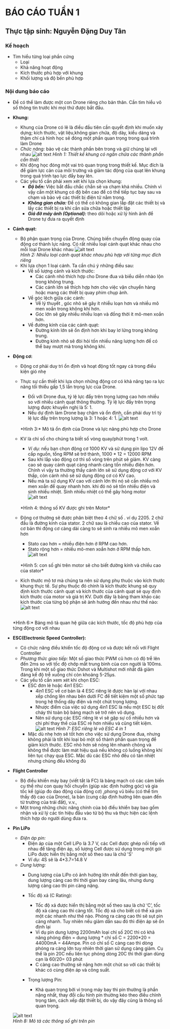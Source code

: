 # BÁO CÁO TUẦN 1
## Thực tập sinh: Nguyễn Đặng Duy Tân

### **Kế hoạch**
- Tìm hiểu từng loại phần cứng
    - Loại
    - Khả năng hoạt động
    - Kích thước phù hợp với khung
    - Khối lượng và độ bền phù hợp

### **Nội dung báo cáo**
- Để có thể làm được một con Drone riêng cho bản thân. Cần tìm hiểu vô số thông tin trước khi mọi thứ được bắt đầu.

- **Khung:**
    - Khung của Drone có lẽ là điều đầu tiên cần quyết định khi muốn xây dựng; kích thước, vật liệu,không gian chứa, độ dày, kiểu dáng và thậm chí cả hình học sẽ đóng một phần quan trọng trong quá trình làm Drone
    - *Chức năng:*  bảo vệ các thành phần bên trong và giữ chúng lại với nhau
    ![alt text](https://dronenodes.com/wp-content/uploads/2018/12/drone-frame-carbon-fiber.png)
    *Hình 1: Thiết kế khung có ngăn chứa các thành phần cần thiết*
    - Khí động học đóng một vai trò quan trọng trong thiết kế. Mục đích là để giảm lực cản của môi trường và giảm tác động của quạt lên khung trong quá trình tạo lực đẩy bay lên.
    - Các yếu tố cần phải xem xét khi lựa chọn khung:
        - ***Độ bền:*** Việc bắt đầu chắc chắn sẽ va chạm khá nhiều. Chính vì vậy cần một khung có độ bền cao để có thể tiếp tục bay sau va chạm và bảo vệ các thiết bị điện tử nằm trong.
        - ***Không gian chứa:*** Để có thể có không gian lắp đặt các thiết bị và lấy các thiết bị ra khi cần sửa chữa hoặc thiết lập
        - ***Giá đỡ máy ảnh (Optional):*** theo dõi hoặc xử lý hình ảnh để Drone tự đưa ra quyết định

- **Cánh quạt:**
    - Bộ phận quan trọng của Drone. Chúng biến chuyển động quay của động cơ thành lực nâng. Có rất nhiều loại cánh quạt khác nhau cho mỗi loại Drone khác nhau
    ![alt text](https://dronesgator.com/wp-content/uploads/how-many-blades-for-drone-propellers-1000x578.jpg)
        <br>
        *Hình 2: Nhiều loại cánh quạt khác nhau phù hợp với từng mục đích riêng*
    - Khi lựa chọn 1 loại cánh. Ta cần chú ý những điều sau:
        - Về số lượng cánh và kích thước:
            - Các cánh nhỏ thích hợp cho Drone đua và biểu diễn nhào lộn trong không trung.
            - Các cánh lớn sẽ thích hợp hơn cho việc vận chuyển hàng hoặc mang các thiết bị quay phim chụp ảnh.
        - Về góc lệch giữa các cánh:
            - Về lý thuyết , góc nhỏ sẽ gây ít nhiễu loạn hơn và nhiều mô men xoắn trong không khí hơn.
            - Góc lớn sẽ gây nhiều nhiễu loạn và đồng thời ít mô-men xoắn hơn.
        - Về đường kính của các cánh quạt:
            - Đường kính lớn sẽ ổn định hơn khi bay lơ lửng trong không trung.
            - Đường kính nhỏ sẽ đòi hỏi tốn nhiều năng lượng hơn để có thể bay mượt mà trong không khí.

- **Động cơ:**
    - Động cơ phải duy trì ổn định và hoạt động tốt ngay cả trong điều kiện gió nhẹ
    
    - Thực sự cần thiết khi lựa chọn những động cơ có khả năng tạo ra lực nâng tối thiểu gấp 1,5 lần trọng lực của Drone.
        - Đối với Drone đua, tỷ lệ lực đẩy trên trọng lượng cao hơn nhiều so với nhiều cánh quạt thông thường. Tỷ lệ lực đẩy trên trọng lượng được khuyến nghị là 5: 1.
        - Nếu dự định làm Drone bay chậm và ổn định, cần phải duy trì tỷ lệ lực đẩy trên trọng lượng là 3: 1 hoặc 4: 1.
        ![alt text](https://miro.medium.com/max/1400/1*c2d9CL6kgRNaukHeNpFPkg.gif)
        <br>
        *Hình 3:* Mô tả ổn định của Drone và lực nâng phù hợp cho Drone
    - KV là chỉ số cho chúng ta biết số vòng quay/phút trong 1 volt.
        - *Ví dụ:* nếu bạn chọn động cơ 1000 KV và sử dụng pin lipo 12V để cấp nguồn, tổng RPM sẽ trở thành, 1000 * 12 = 12000 RPM
        - Sau khi lắp vào động cơ thì số vòng trên phút sẽ giảm. KV càng cao sẽ quay cánh quạt càng nhanh càng tốn nhiều điện hơn. Chính vì vậy ta thường thấy cánh lớn sẽ sử dụng động cơ với KV thấp, còn cánh nhỏ sẽ sử dụng động cơ có KV cao.
        - Nếu mà ta sử dụng KV cao với cánh lớn thì nó sẽ cần nhiều mô men xoắn để quay nhanh hơn. khi đó nó sẽ tốn nhiều điện và sinh nhiều nhiệt. Sinh nhiều nhiệt có thể gây hỏng motor
        ![alt text](https://robu.in/wp-content/uploads/2020/12/Untitled-e1608104408139.png)
        <br>
        *Hình 4: thông số KV được ghi trên Motor*
    - Động cơ thường sẽ được phân biệt theo 4 chữ số . ví dụ 2205. 2 chữ đầu là đường kính của stator. 2 chữ sau là chiều cao của stator. Về cơ bản thì động cơ càng dài càng to sẽ sinh ra nhiều mô men xoắn hơn
        - Stato cao hơn = nhiều điện hơn ở RPM cao hơn.
        - Stato rộng hơn = nhiều mô-men xoắn hơn ở RPM thấp hơn.
        ![alt text](https://robu.in/wp-content/uploads/2020/12/stator-width-and-height.jpg)
        <br>
        *Hình 5: con số ghi trên motor sẽ cho biết đường kính và chiều cao của stator*
    - Kích thước mô tơ mà chúng ta nên sử dụng phụ thuộc vào kích thước khung thực tế. Sự phụ thuộc đó chính là kích thước khung sẽ quy định kích thước cánh quạt và kích thước của cánh quạt sẽ quy định kích thước của motor và giá trị KV. Dưới đây là bảng tham khảo các kích thước của từng bộ phận sẽ ảnh hưởng đến nhau như thế nào:
    ![alt text](https://robu.in/wp-content/uploads/2020/12/Mototr-size-table.png)
    <br>
        *Hình 6:* Bảng mô tả quan hệ giữa các kích thước, tốc độ phù hợp của từng động cơ với nhau
- **ESC(Electronic Speed Controller):**
    - Có chức năng điều khiển tốc độ động cơ và được kết nối với Flight Controller
    - *Phương thức giao tiếp:* Một số giao thức PWM cũ hơn có độ trễ lên đến 2ms so với tốc độ chớp mắt trung bình của con người là 100ms. Trong khi một số giao thức Dshot và Multishot mới nhất đã giảm đáng kể độ trễ xuống chỉ còn khoảng 5-25µs.
    - Các yếu tố cần xem xét khi chọn ESC:
        - ESC đơn lẻ hoặc 4in1 ESC:
            - 4in1 ESC về cơ bản là 4 ESC riêng lẻ được hàn lại với nhau xếp chồng lên nhau bên dưới FC để tiết kiệm một số phức tạp trong hệ thống dây điện và một chút trọng lượng.
            - Nhược điểm của việc sử dụng 4in1 ESC là nếu một ESC bị đốt cháy thì toàn bộ bảng mạch sẽ trở nên vô dụng.
            - Nên sử dụng các ESC riêng lẻ vì sẽ gặp sự cố nhiều hơn và chi phí thay thế của ESC rẻ hơn nhiều và cũng tiết kiệm.
    ![alt text](https://learnassets.getfpv.com/learn/wp-content/uploads/2018/01/05182007/1-4in1-Esc.jpg)
        *Hình 7: ESC riêng lẻ và ESC 4 in 1*
        - Mặc dù nhẹ hơn sẽ tốt hơn cho việc sử dụng Drone đua, nhưng không phải là tốt khi loại bỏ một số thành phần quan trọng để giảm kích thước. ESC nhỏ hơn sẽ nóng lên nhanh chóng và không thể được làm mát hiệu quả nếu không có luồng không khí liên tục chạy qua ESC. Mặc dù các ESC nhỏ đều có tản nhiệt nhưng chúng đều không đủ

- **Flight Controller**
    - Bộ điều khiển máy bay (viết tắt là FC) là bảng mạch có các cảm biến cụ thể như con quay hồi chuyển (giúp xác định hướng góc) và gia tốc kế (giúp đo dao động của động cơ) ,phong vũ biểu (có thể tìm thấy độ cao của Drone), la bàn (cung cấp định hướng liên quan đến từ trường của trái đất), v.v.,
	- Một trong những chức năng chính của bộ điều khiển bay bao gồm nhận và xử lý các tín hiệu đầu vào từ bộ thu và thực hiện các lệnh thích hợp do người dùng đưa ra.
    
- **Pin LiPo**
    - *Điện áp pin:*
        - Điện áp của một Cell LiPo là 3.7 V, các Cell được ghép nối tiếp với nhau để tăng điện áp, số lượng Cell được sử dụng trong một gói LiPo được hiển thị bằng một số theo sau là chữ 'S'
        - *Ví dụ:* 4S sẽ là 4*3.7=14.8 V
    - *Dung lượng:*
        - Dung lượng của LiPo có ảnh hưởng lớn nhất đến thời gian bay, dung lượng càng cao thì thời gian bay càng lâu, nhưng dung lượng càng cao thì pin càng nặng.

        - Tốc độ xả (C Rating):
            - Tốc độ xả được hiển thị bằng một số theo sau là chữ ‘C’, tốc độ xả càng cao thì càng tốt. Tốc độ xả cho biết có thể xả pin một các nhanh như thế nào. Phóng ra càng cao thì sẽ sụt pin càng nhanh. Tuy nhiên nếu giảm dần sau đó thì điện áp sẽ ổn định lại 
            -  Ví dụ pin dung lượng 2200mAh loại chỉ số 20C thì có khả năng phóng điện = dung lượng * chỉ số C = 2200*20 = 44000mA = 44Ampe. Pin có chỉ số C càng cao thì dòng phóng ra càng lớn tuy nhiên thời gian sử dụng càng giảm. Cụ thể là pin 20C nếu liên tục phóng dòng 20C thì thời gian dùng cạn là 60/20= 03 phút 
            - C càng cao thường sẽ nặng hơn một chút so với các thiết bị khác có cùng điện áp và công suất.

        - Trọng lượng Pin:
            - Khá quan trọng bởi vì trong máy bay thì pin thường là phần nặng nhất, thay đổi cấu hình pin thường kéo theo điều chỉnh trọng tâm, cách xếp đặt thiết bị, do vậy đây cũng là thông số quan trọng. 
            
    ![alt text](https://oscarliang.com/ctt/uploads/2017/02/lipo-battery-guide-what-is-voltage-c-rating-capacity-leads.jpg)
    <br>
    *Hình 8: Mô tả các thông số ghi trên pin*